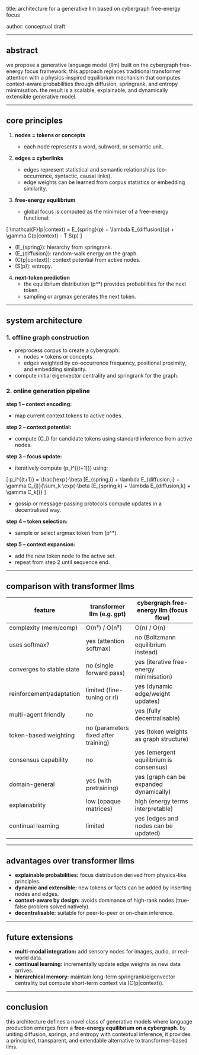title: architecture for a generative llm based on cybergraph free-energy focus

author: conceptual draft

---

## abstract

we propose a generative language model (llm) built on the cybergraph free-energy focus framework. this approach replaces traditional transformer attention with a physics-inspired equilibrium mechanism that computes context-aware probabilities through diffusion, springrank, and entropy minimisation. the result is a scalable, explainable, and dynamically extensible generative model.

---

## core principles

1. **nodes = tokens or concepts**
   - each node represents a word, subword, or semantic unit.

2. **edges = cyberlinks**
   - edges represent statistical and semantic relationships (co-occurrence, syntactic, causal links).
   - edge weights can be learned from corpus statistics or embedding similarity.

3. **free-energy equilibrium**
   - global focus is computed as the minimiser of a free-energy functional:

\[
\mathcal{F}(p|context) = E_{spring}(p) + \lambda E_{diffusion}(p) + \gamma C(p|context) - T S(p)
\]

- \(E_{spring}\): hierarchy from springrank.
- \(E_{diffusion}\): random-walk energy on the graph.
- \(C(p|context)\): context potential from active nodes.
- \(S(p)\): entropy.

4. **next-token prediction**
   - the equilibrium distribution \(p^*\) provides probabilities for the next token.
   - sampling or argmax generates the next token.

---

## system architecture

### 1. offline graph construction

- preprocess corpus to create a cybergraph:
  - nodes = tokens or concepts
  - edges weighted by co-occurrence frequency, positional proximity, and embedding similarity.
- compute initial eigenvector centrality and springrank for the graph.

### 2. online generation pipeline

**step 1 – context encoding:**
- map current context tokens to active nodes.

**step 2 – context potential:**
- compute \(C_i\) for candidate tokens using standard inference from active nodes.

**step 3 – focus update:**
- iteratively compute \(p_i^{(t+1)}\) using:

\[
p_i^{(t+1)} = \frac{\exp(-\beta [E_{spring,i} + \lambda E_{diffusion,i} + \gamma C_i])}{\sum_k \exp(-\beta [E_{spring,k} + \lambda E_{diffusion,k} + \gamma C_k])}
\]

- gossip or message-passing protocols compute updates in a decentralised way.

**step 4 – token selection:**
- sample or select argmax token from \(p^*\).

**step 5 – context expansion:**
- add the new token node to the active set.
- repeat from step 2 until sequence end.

---

## comparison with transformer llms

| feature                   | transformer llm (e.g. gpt)       | cybergraph free-energy llm (focus flow) |
|---------------------------|----------------------------------|-----------------------------------------|
| complexity (mem/comp)     | O(n²) / O(n²)                   | O(n) / O(n)                             |
| uses softmax?             | yes (attention softmax)         | no (Boltzmann equilibrium instead)      |
| converges to stable state | no (single forward pass)        | yes (iterative free-energy minimisation)|
| reinforcement/adaptation  | limited (fine-tuning or rl)     | yes (dynamic edge/weight updates)       |
| multi-agent friendly      | no                              | yes (fully decentralisable)            |
| token-based weighting     | no (parameters fixed after training) | yes (token weights as graph structure) |
| consensus capability      | no                              | yes (emergent equilibrium is consensus)|
| domain-general            | yes (with pretraining)          | yes (graph can be expanded dynamically)|
| explainability            | low (opaque matrices)           | high (energy terms interpretable)      |
| continual learning        | limited                         | yes (edges and nodes can be updated)   |

---

## advantages over transformer llms

- **explainable probabilities:** focus distribution derived from physics-like principles.
- **dynamic and extensible:** new tokens or facts can be added by inserting nodes and edges.
- **context-aware by design:** avoids dominance of high-rank nodes (true-false problem solved natively).
- **decentralisable:** suitable for peer-to-peer or on-chain inference.

---

## future extensions

- **multi-modal integration:** add sensory nodes for images, audio, or real-world data.
- **continual learning:** incrementally update edge weights as new data arrives.
- **hierarchical memory:** maintain long-term springrank/eigenvector centrality but compute short-term context via \(C(p|context)\).

---

## conclusion

this architecture defines a novel class of generative models where language production emerges from a **free-energy equilibrium on a cybergraph**. by uniting diffusion, springs, and entropy with contextual inference, it provides a principled, transparent, and extendable alternative to transformer-based llms.

